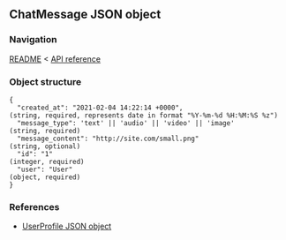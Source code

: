 ## ChatMessage JSON object

### Navigation
[README](../../README.md)
<
[API reference](../api_reference.md)

### Object structure
```
{
  "created_at": "2021-02-04 14:22:14 +0000",                                    (string, required, represents date in format "%Y-%m-%d %H:%M:%S %z")
  "message_type": 'text' || 'audio' || 'video' || 'image'                       (string, required)
  "message_content": "http://site.com/small.png"                                (string, optional)
  "id": "1"                                                                     (integer, required)
  "user": "User"                                                                (object, required)
}
```

### References
- [UserProfile JSON object](./user_profile.md)
